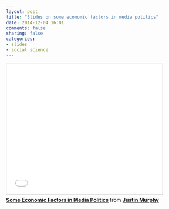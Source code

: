 ```yaml
---
layout: post
title: "Slides on some economic factors in media politics"
date: 2014-12-04 16:01
comments: false
sharing: false
categories: 
- slides
- social science
---
```


<iframe src="//www.slideshare.net/slideshow/embed_code/42356675" width="425" height="355" frameborder="0" marginwidth="0" marginheight="0" scrolling="no" style="border:1px solid #CCC; border-width:1px; margin-bottom:5px; max-width: 100%;" allowfullscreen> </iframe> <div style="margin-bottom:5px"> <strong> <a href="//www.slideshare.net/jmrphy/economic-factors-42356675" title="Some Economic Factors in Media Politics" target="_blank">Some Economic Factors in Media Politics</a> </strong> from <strong><a href="//www.slideshare.net/jmrphy" target="_blank">Justin Murphy</a></strong> </div>